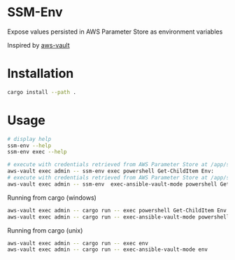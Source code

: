 # SSM-Env

Expose values persisted in AWS Parameter Store as environment variables

Inspired by [aws-vault](https://github.com/99designs/aws-vault)

# Installation

```bash
cargo install --path .
```

# Usage

```bash
# display help
ssm-env --help
ssm-env exec --help

# execute with credentials retrieved from AWS Parameter Store at /app/ssm-env/env/<ENV_VARIABLE>
aws-vault exec admin -- ssm-env exec powershell Get-ChildItem Env:
# execute with credentials retrieved from AWS Parameter Store at /app/ssm-env/ansible-vault and put in a temporary file compatible with ansible vault
aws-vault exec admin -- ssm-env  exec-ansible-vault-mode powershell Get-ChildItem Env:
```

Running from cargo (windows)
```bash
aws-vault exec admin -- cargo run -- exec powershell Get-ChildItem Env:
aws-vault exec admin -- cargo run -- exec-ansible-vault-mode powershell Get-ChildItem Env:
```

Running from cargo (unix)
```bash
aws-vault exec admin -- cargo run -- exec env
aws-vault exec admin -- cargo run -- exec-ansible-vault-mode env
```
